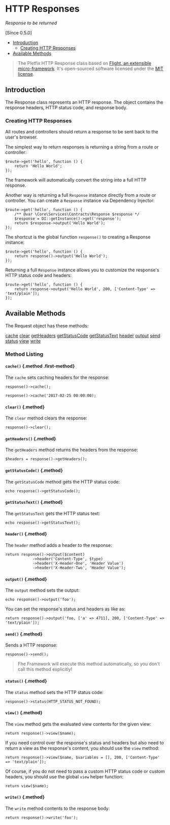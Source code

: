 # HTTP Responses

_Response to be returned_

[Since 0.5.0]

- [Introduction](#introduction)
    - [Creating HTTP Responses](#creating)
- [Available Methods](#available-methods)

> The Pletfix HTTP Response class based on [Flight, an extensible micro-framework](https://github.com/mikecao/flight/blob/master/flight/net/Response.php).
> It's open-sourced software licensed under the [MIT license](https://github.com/mikecao/flight/blob/master/LICENSE).
 
<a name="introduction"></a>
## Introduction

The Response class represents an HTTP response. The object contains the response headers, HTTP status code, and response body.

<a name="creating"></a>
### Creating HTTP Responses

All routes and controllers should return a response to be sent back to the user's browser. 

The simplest way to return responses is returning a string from a route or controller:

    $route->get('hello', function () {
        return 'Hello World';
    });

The framework will automatically convert the string into a full HTTP response.

Another way is returning a full `Response` instance directly from a route or controller. 
You can create a `Response` instance via Dependency Injector: 

    $route->get('hello', function () {
        /** @var \Core\Services\Contracts\Response $response */
        $response = DI::getInstance()->get('response');
        return $response->output('Hello World');
    });

The shortcut is the global function `response()` to creating a Response instance: 

    $route->get('hello', function () {
        return response()->output('Hello World');
    });

Returning a full `Response` instance allows you to customize the response's HTTP status code and headers: 

    $route->get('hello', function () {
        return response->output('Hello World', 200, ['Content-Type' => 'text/plain']);
    });


<a name="available-methods"></a>
## Available Methods

The Request object has these methods:

<div class="method-list" markdown="1">

[cache](#method-cache)
[clear](#method-clear)
[getHeaders](#method-get-headers)
[getStatusCode](#method-get-status-code)
[getStatusText](#method-get-status-test)
[header](#method-header)
[output](#method-output)
[send](#method-send)
[status](#method-status)
[view](#method-view)
[write](#method-write)

</div>

<a name="method-listing"></a>
### Method Listing

<a name="method-cache"></a>
#### `cache()` {.method .first-method}

The `cache` sets caching headers for the response:

    response()->cache();
    
    response()->cache('2017-02-25 00:00:00);
    
    
<a name="method-clear"></a>
#### `clear()` {.method}

The `clear` method clears the response:

    response()->clear();
        
        
<a name="method-get-headers"></a>
#### `getHeaders()` {.method}

The `getHeaders` method returns the headers from the response:

    $headers = response()->getHeaders();
        
        
<a name="method-get-status-code"></a>
#### `getStatusCode()` {.method}

The `getStatusCode` method gets the HTTP status code:

    echo response()->getStatusCode();
        
            
<a name="method-get-status-text"></a>
#### `getStatusText()` {.method}

The `getStatusText` gets the HTTP status text:

    echo response()->getStatusText();
    
    
<a name="method-header"></a>
#### `header()` {.method}

The `header` method adds a header to the response:

    return response()->output($content)
                ->header('Content-Type', $type)
                ->header('X-Header-One', 'Header Value')
                ->header('X-Header-Two', 'Header Value');
        
        
<a name="method-output"></a>
#### `output()` {.method}

The `output` method sets the output:

    echo response()->output('foo');          
     
You can set the response's status and headers as like as:

    return response()->output('foo, ['a' => 4711], 200, ['Content-Type' => 'text/plain']);   
        
        
<a name="method-send"></a>
#### `send()` {.method}

Sends a HTTP response:

    response()->send();   
      
> Fhe Framework will execute this method automatically, so you don't call this method explicitly!    
    
    
<a name="method-status"></a>
#### `status()` {.method}

The `status` method sets the HTTP status code:

    response()->status(HTTP_STATUS_NOT_FOUND);     
    
    
<a name="method-view"></a>
#### `view()` {.method}

The `view` method gets the evaluated view contents for the given view:

    return response()->view($name);   

If you need control over the response's status and headers but also need to return a view as the response's content, you should use the `view` method:

    return response()->view($name, $variables = [], 200, ['Content-Type' => 'text/plain']);   
       
Of course, if you do not need to pass a custom HTTP status code or custom headers, you should use the global `view` helper function:
       
    return view($name);   
       
    
<a name="method-write"></a>
#### `write()` {.method}

The `write` method contents to the response body:

    return response()->write('foo');   
     